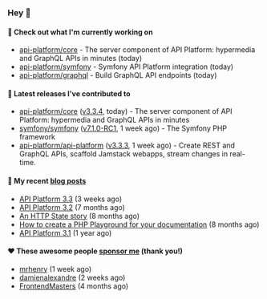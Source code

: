 ### Hey 👋

#### 👷 Check out what I'm currently working on

- [api-platform/core](https://github.com/api-platform/core) - The server component of API Platform: hypermedia and GraphQL APIs in minutes (today)
- [api-platform/symfony](https://github.com/api-platform/symfony) - Symfony API Platform integration (today)
- [api-platform/graphql](https://github.com/api-platform/graphql) - Build GraphQL API endpoints (today)

#### 🔭 Latest releases I've contributed to

- [api-platform/core](https://github.com/api-platform/core) ([v3.3.4](https://github.com/api-platform/core/releases/tag/v3.3.4), today) - The server component of API Platform: hypermedia and GraphQL APIs in minutes
- [symfony/symfony](https://github.com/symfony/symfony) ([v7.1.0-RC1](https://github.com/symfony/symfony/releases/tag/v7.1.0-RC1), 1 week ago) - The Symfony PHP framework
- [api-platform/api-platform](https://github.com/api-platform/api-platform) ([v3.3.3](https://github.com/api-platform/api-platform/releases/tag/v3.3.3), 1 week ago) - Create REST and GraphQL APIs, scaffold Jamstack webapps, stream changes in real-time.

#### 📜 My recent [blog posts](https://soyuka.me)

- [API Platform 3.3](https://soyuka.me/api-platform-3.3/) (3 weeks ago)
- [API Platform 3.2](https://soyuka.me/api-platform-3.2/) (7 months ago)
- [An HTTP State story](https://soyuka.me/http-state-story/) (8 months ago)
- [How to create a PHP Playground for your documentation](https://soyuka.me/how-to-create-a-php-playground-for-your-documentation/) (8 months ago)
- [API Platform 3.1](https://soyuka.me/api-platform-3.1-whats-new/) (1 year ago)

#### ❤️ These awesome people [sponsor me](https://github.com/sponsors/soyuka) (thank you!)

- [mrhenry](https://github.com/mrhenry) (1 week ago)
- [damienalexandre](https://github.com/damienalexandre) (2 weeks ago)
- [FrontendMasters](https://github.com/FrontendMasters) (4 months ago)
